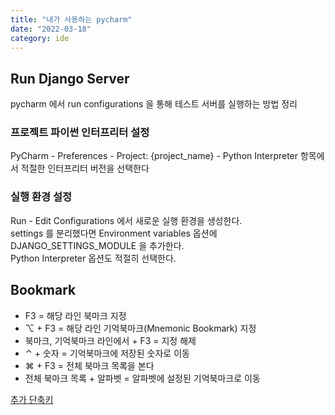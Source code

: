 ```yaml
---
title: "내가 사용하는 pycharm"
date: "2022-03-18"
category: ide
---
```


## Run Django Server
pycharm 에서 run configurations 을 통해 테스트 서버를 실행하는 방법 정리
### 프로젝트 파이썬 인터프리터 설정
PyCharm - Preferences - Project: {project_name} - Python Interpreter 항목에서 적절한 인터프리터 버전을 선택한다
### 실행 환경 설정
Run - Edit Configurations 에서 새로운 실행 환경을 생성한다.  
settings 를 분리했다면 Environment variables 옵션에 DJANGO_SETTINGS_MODULE 을 추가한다.  
Python Interpreter 옵션도 적절히 선택한다.

## Bookmark
- F3 = 해당 라인 북마크 지정
- ⌥ + F3 = 해당 라인 기억북마크(Mnemonic Bookmark) 지정
- 북마크, 기억북마크 라인에서 + F3 = 지정 해제
- ⌃ + 숫자 = 기억북마크에 저장된 숫자로 이동
- ⌘ + F3 = 전체 북마크 목록을 본다
- 전체 북마크 목록 + 알파벳 = 알파벳에 설정된 기억북마크로 이동


[추가 단축키](https://blog.jetbrains.com/ko/2020/03/11/top-15-intellij-idea-shortcuts_ko/)
